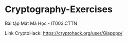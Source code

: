 # Cryptography-Exercises
Bài tập Mật Mã Học - IT003.CTTN

Link CryptoHack: https://cryptohack.org/user/Giapppp/
